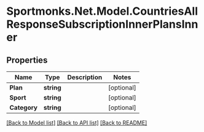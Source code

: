 # Sportmonks.Net.Model.CountriesAllResponseSubscriptionInnerPlansInner

## Properties

Name | Type | Description | Notes
------------ | ------------- | ------------- | -------------
**Plan** | **string** |  | [optional] 
**Sport** | **string** |  | [optional] 
**Category** | **string** |  | [optional] 

[[Back to Model list]](../README.md#documentation-for-models) [[Back to API list]](../README.md#documentation-for-api-endpoints) [[Back to README]](../README.md)

